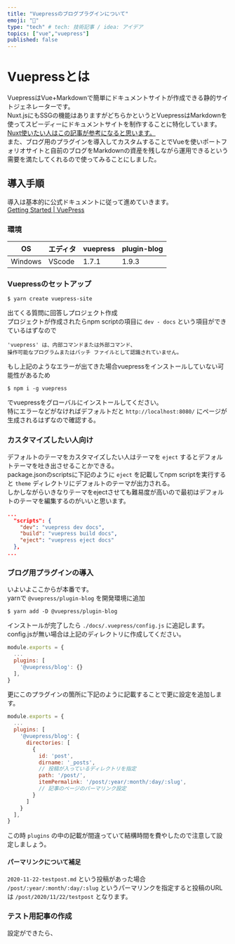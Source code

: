 ```yaml
---
title: "Vuepressのブログプラグインについて"
emoji: "📑"
type: "tech" # tech: 技術記事 / idea: アイデア
topics: ["vue","vuepress"]
published: false
---
```

# Vuepressとは
VuepressはVue+Markdownで簡単にドキュメントサイトが作成できる静的サイトジェネレーターです。  
Nuxt.jsにもSSGの機能はありますがどちらかというとVuepressはMarkdownを使ってスピーディーにドキュメントサイトを制作することに特化しています。  
[Nuxt使いたい人はこの記事が参考になると思います。](https://nyanshiba.com/blog/nuxtjs-markdown-heroku)  
また、ブログ用のプラグインを導入してカスタムすることでVueを使いポートフォリオサイトと自前のブログをMarkdownの資産を残しながら運用できるという需要を満たしてくれるので使ってみることにしました。  

## 導入手順
導入は基本的に公式ドキュメントに従って進めていきます。  
[Getting Started | VuePress](https://vuepress.vuejs.org/guide/getting-started)  

### 環境
| OS      | エディタ | vuepress | plugin-blog |
| ------- | -------- | -------- | ----------- |
| Windows | VScode   | 1.7.1    | 1.9.3       |

### Vuepressのセットアップ

```shell
$ yarn create vuepress-site
```
出てくる質問に回答しプロジェクト作成  
プロジェクトが作成されたらnpm scriptの項目に `dev - docs` という項目ができているはずなので  
```shell
'vuepress' は、内部コマンドまたは外部コマンド、
操作可能なプログラムまたはバッチ ファイルとして認識されていません。
```
もし上記のようなエラーが出てきた場合vuepressをインストールしていない可能性があるため
```shell
$ npm i -g vuepress
```
でvuepressをグローバルにインストールしてください。  
特にエラーなどがなければデフォルトだと `http://localhost:8080/` にページが生成されるはずなので確認する。

### カスタマイズしたい人向け
デフォルトのテーマをカスタマイズしたい人はテーマを `eject` するとデフォルトテーマを吐き出させることかできる。  
package.jsonのscriptsに下記のように `eject` を記載してnpm scriptを実行すると `theme` ディレクトリにデフォルトのテーマが出力される。  
しかしながらいきなりテーマをejectさせても難易度が高いので最初はデフォルトのテーマを編集するのがいいと思います。  

```json:package.json
...
  "scripts": {
    "dev": "vuepress dev docs",
    "build": "vuepress build docs",
    "eject": "vuepress eject docs"
  },
...
```

### ブログ用プラグインの導入
いよいよここからが本番です。  
yarnで `@vuepress/plugin-blog` を開発環境に追加
```shell
$ yarn add -D @vuepress/plugin-blog
```
インストールが完了したら `./docs/.vuepress/config.js` に追記します。  
config.jsが無い場合は上記のディレクトリに作成してください。
```js:config.js
module.exports = {
  ...
  plugins: [
    '@vuepress/blog': {}
  ],
}
```
更にこのプラグインの箇所に下記のように記載することで更に設定を追加します。  
```js:config.js
module.exports = {
  ...
  plugins: [
    '@vuepress/blog': {
      directories: [
        {
          id: 'post',
          dirname: '_posts',
          // 投稿が入っているディレクトリを指定
          path: '/post/',
          itemPermalink: '/post/:year/:month/:day/:slug',
          // 記事のページのパーマリンク設定
        }
      ]
    }
  ],
}
```
この時 `plugins` の中の記載が間違っていて結構時間を費やしたので注意して設定しましょう。  

#### パーマリンクについて補足 
`2020-11-22-testpost.md` という投稿があった場合
`/post/:year/:month/:day/:slug` というパーマリンクを指定すると投稿のURLは `/post/2020/11/22/testpost` となります。

### テスト用記事の作成
設定ができたら、